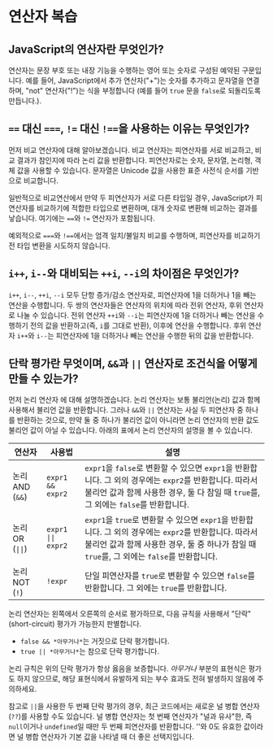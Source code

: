 # 연산자 복습

## JavaScript의 연산자란 무엇인가?

연산자는 문장 부호 또는 내장 기능을 수행하는 영어 또는 숫자로 구성된 예약된 구문입니다. 예를 들어, JavaScript에서 추가 연산자("+")는 숫자를 추가하고 문자열을 연결하며, "not" 연산자("!")는 식을 부정합니다 (예를 들어 `true` 문을 `false`로 되돌리도록 만듭니다.).

## `==` 대신 `===`, `!=` 대신 `!==`을 사용하는 이유는 무엇인가?

먼저 비교 연산자에 대해 알아보겠습니다. 비교 연산자는 피연산자를 서로 비교하고, 비교 결과가 참인지에 따라 논리 값을 반환합니다. 피연산자로는 숫자, 문자열, 논리형, 객체 값을 사용할 수 있습니다. 문자열은 Unicode 값을 사용한 표준 사전식 순서를 기반으로 비교합니다. 

일반적으로 비교연산에서 만약 두 피연산자가 서로 다른 타입일 경우, JavaScript가 피연산자를 비교하기에 적합한 타입으로 변환하며, 대개 숫자로 변환해 비교하는 결과를 낳습니다. 여기에는 `==`와 `!=` 연산자가 포함됩니다.

예외적으로 `===`와 `!==`에서는 엄격 일치/불일치 비교를 수행하며, 피연산자를 비교하기 전 타입 변환을 시도하지 않습니다. 

## `i++`, `i--`와 대비되는 `++i`, `--i`의 차이점은 무엇인가?
`i++`, `i--`, `++i`, `--i` 모두 단항 증가/감소 연산자로, 피연산자에 1을 더하거나 1을 빼는 연산을 수행합니다. 두 쌍의 연산자들은 연산자의 위치에 따라 전위 연산자, 후위 연산자로 나눌 수 있습니다.
전위 연산자 `++i`와 `--i`는 피연산자에 1을 더하거나 빼는 연산을 수행하기 전의 값을 반환하고(즉, `i`를 그대로 반환), 이후에 연산을 수행합니다.
후위 연산자 `i++`와 `i--`는 피연산자에 1을 더하거나 빼는 연산을 수행한 뒤의 값을 반환합니다.

## 단락 평가란 무엇이며, `&&`과 `||` 연산자로 조건식을 어떻게 만들 수 있는가?
먼저 논리 연산자 에 대해 설명하겠습니다. 논리 연산자는 보통 불리언(논리) 값과 함께 사용해서 불리언 값을 반환합니다. 그러나 `&&`와 `||` 연산자는 사실 두 피연산자 중 하나를 반환하는 것으로, 만약 둘 중 하나가 불리언 값이 아니라면 논리 연산자의 반환 값도 불리언 값이 아닐 수 있습니다. 아래의 표에서 논리 연산자의 설명을 볼 수 있습니다.

| 연산자 | 사용법 | 설명 |
| --- | --- | --- |
| 논리 AND (`&&`) | `expr1 && expr2` | `expr1`을 `false`로 변환할 수 있으면 `expr1`을 반환합니다. 그 외의 경우에는 `expr2`를 반환합니다. 따라서 불리언 값과 함께 사용한 경우, 둘 다 참일 때 `true`를, 그 외에는 `false`를 반환합니다. |
| 논리 OR (`\|\|`) | `expr1 \|\| expr2` | `expr1`을 `true`로 변환할 수 있으면 `expr1`을 반환합니다. 그 외의 경우에는 `expr2`를 반환합니다. 따라서 불리언 값과 함께 사용한 경우, 둘 중 하나가 참일 때 `true`를, 그 외에는 `false`를 반환합니다. |
| 논리 NOT (`!`) | `!expr` | 단일 피연산자를 `true`로 변환할 수 있으면 `false`를 반환합니다. 그 외에는 `true`를 반환합니다. |

논리 연산자는 왼쪽에서 오른쪽의 순서로 평가하므로, 다음 규칙을 사용해서 "단락"(short-circuit) 평가가 가능한지 판별합니다.

* `false && *아무거나*`는 거짓으로 단락 평가합니다.
* `true || *아무거나*`는 참으로 단락 평가합니다.

논리 규칙은 위의 단락 평가가 항상 옳음을 보증합니다. *아무거나* 부분의 표현식은 평가도 하지 않으므로, 해당 표현식에서 유발하게 되는 부수 효과도 전혀 발생하지 않음에 주의하세요.

참고로 `||`을 사용한 두 번째 단락 평가의 경우, 최근 코드에서는 새로운 널 병합 연산자 (`??`)를 사용할 수도 있습니다. 널 병합 연산자는 첫 번째 연산자가 "널과 유사"한, 즉 `null`이거나 `undefined`일 때만 두 번째 피연산자를 반환합니다. ''와 0도 유효한 값이라면 널 병합 연산자가 기본 값을 나타낼 때 더 좋은 선택지입니다.
